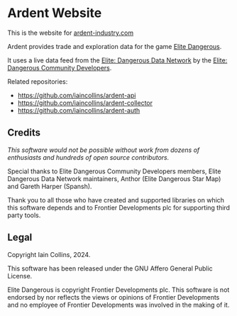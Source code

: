 # Ardent Website

This is the website for [ardent-industry.com](https://ardent-industry.com)

Ardent provides trade and exploration data for the game [Elite Dangerous](https://www.elitedangerous.com/).

It uses a live data feed from the [Elite: Dangerous Data Network](https://eddn.edcd.io) by the [Elite: Dangerous Community Developers](https://edcd.github.io/).

Related repositories:

* https://github.com/iaincollins/ardent-api
* https://github.com/iaincollins/ardent-collector
* https://github.com/iaincollins/ardent-auth

## Credits

_This software would not be possible without work from dozens of enthusiasts 
and hundreds of open source contributors._

Special thanks to Elite Dangerous Community Developers members, Elite 
Dangerous Data Network maintainers, Anthor (Elite Dangerous Star Map) 
and Gareth Harper (Spansh).

Thank you to all those who have created and supported libraries on which this 
software depends and to Frontier Developments plc for supporting third party 
tools.

## Legal

Copyright Iain Collins, 2024.

This software has been released under the GNU Affero General Public License.

Elite Dangerous is copyright Frontier Developments plc. This software is 
not endorsed by nor reflects the views or opinions of Frontier Developments and 
no employee of Frontier Developments was involved in the making of it.